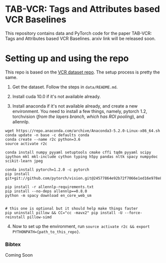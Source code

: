 # TAB-VCR: Tags and Attributes based VCR Baselines

This repository contains data and PyTorch code for the paper TAB-VCR: Tags and Attributes based VCR Baselines. arxiv link will be released soon.

# Setting up and using the repo

This repo is based on the [VCR dataset repo](https://github.com/rowanz/r2c). The setup process is pretty the same.

1. Get the dataset. Follow the steps in `data/README.md`. 

2. Install cuda 10.0 if it's not available already. 

3. Install anaconda if it's not available already, and create a new environment. You need to install a few things, namely, pytorch 1.2, torchvision (*from the layers branch, which has ROI pooling*), and allennlp.

```
wget https://repo.anaconda.com/archive/Anaconda3-5.2.0-Linux-x86_64.sh
conda update -n base -c defaults conda
conda create --name r2c python=3.6
source activate r2c

conda install numpy pyyaml setuptools cmake cffi tqdm pyyaml scipy ipython mkl mkl-include cython typing h5py pandas nltk spacy numpydoc scikit-learn jpeg

conda install pytorch=1.2.0 -c pytorch
pip install git+git://github.com/pytorch/vision.git@24577864e92b72f7066e1ed16e978e873e19d13d

pip install -r allennlp-requirements.txt
pip install --no-deps allennlp==0.8.0
python -m spacy download en_core_web_sm


# this one is optional but it should help make things faster
pip uninstall pillow && CC="cc -mavx2" pip install -U --force-reinstall pillow-simd
```

4. Now to set up the environment, run `source activate r2c && export PYTHONPATH={path_to_this_repo}`.

### Bibtex

Coming Soon
